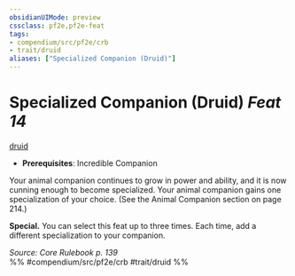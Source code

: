 ```yaml
---
obsidianUIMode: preview
cssclass: pf2e,pf2e-feat
tags:
- compendium/src/pf2e/crb
- trait/druid
aliases: ["Specialized Companion (Druid)"]
---
```

# Specialized Companion (Druid)  *Feat 14*  
[druid](../../rules/traits/druid.md)  

- **Prerequisites**: Incredible Companion

Your animal companion continues to grow in power and ability, and it is now cunning enough to become specialized. Your animal companion gains one specialization of your choice. (See the Animal Companion section on page 214.)

**Special.** You can select this feat up to three times. Each time, add a different specialization to your companion.

*Source: Core Rulebook p. 139*  
%% #compendium/src/pf2e/crb #trait/druid %%